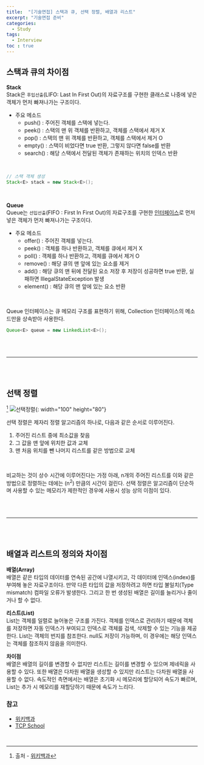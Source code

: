 ```yaml
---
title:  "[기술면접] 스택과 큐, 선택 정렬, 배열과 리스트"
excerpt: "기술면접 준비"
categories: 
  - Study
tags: 
  - Interview
toc : true
---
```



## 스택과 큐의 차이점

**Stack** <br>
Stack은 `후입선출`(LIFO: Last In First Out)의 자료구조를 구현한 클래스로 나중에 넣은 객체가 먼저 빠져나가는 구조이다. 

- 주요 메소드
    - push() : 주어진 객체를 스택에 넣는다.
    - peek() : 스택의 맨 위 객체를 반환하고, 객체를 스택에서 제거 X
    - pop() : 스택의 맨 위 객체를 반환하고, 객체를 스택에서 제거 O
    - empty() : 스택이 비었다면 true 반환, 그렇지 않다면 false를 반환
    - search() : 해당 스택에서 전달된 객체가 존재하는 위치의 인덱스 반환
<br>

```java
// 스택 객체 생성
Stack<E> stack = new Stack<E>();
```

<br>

**Queue** <br>
Queue는 `선입선출`(FIFO : First In First Out)의 자료구조를 구현한 <u>인터페이스</u>로 먼저 넣은 객체가 먼저 빠져나가는 구조이다.

- 주요 메소드
    - offer() : 주어진 객체를 넣는다.
    - peek() : 객체를 하나 반환하고, 객체를 큐에서 제거 X
    - poll() : 객체를 하나 반환하고, 객체를 큐에서 제거 O
    - remove() : 해당 큐의 맨 앞에 있는 요소를 제거
    - add() : 해당 큐의 맨 뒤에 전달된 요소 저장 후 저장이 성공하면 true 반환, 실패하면 IllegalStateException 발생
    - element() : 해당 큐의 맨 앞에 있는 요소 반환

<br>

Queue 인터페이스는 큐 메모리 구조를 표현하기 위해, Collection 인터페이스의 메소드만을 상속받아 사용한다.


```java
Queue<E> queue = new LinkedList<E>();
```

<br><br>

-------------

<br><br>

## 선택 정렬
[^w1]
![선택정렬](https://upload.wikimedia.org/wikipedia/commons/9/94/Selection-Sort-Animation.gif){: width="100" height="80"} 

선택 정렬은 제자리 정렬 알고리즘의 하나로, 다음과 같은 순서로 이루어진다.
1. 주어진 리스트 중에 최소값을 찾음
2. 그 값을 맨 앞에 위치한 값과 교체
3. 맨 처음 위치를 뺀 나머지 리스트를 같은 방법으로 교체
<br>

비교하는 것이 상수 시간에 이루어진다는 가정 아래, n개의 주어진 리스트를 이와 같은 방법으로 정렬하는 데에는 (n<sup>2</sup>) 만큼의 시간이 걸린다. 선택 정렬은 알고리즘이 단순하며 사용할 수 있는 메모리가 제한적인 경우에 사용시 성능 상의 이점이 있다.



<br><br>

-------------

<br><br>

## 배열과 리스트의 정의와 차이점

**배열(Array)** <br>
배열은 같은 타입의 데이터를 연속된 공간에 나열시키고, 각 데이터에 인덱스(index)를 부여해 놓은 자료구조이다. 만약 다른 타입의 값을 저장하려고 하면 타입 불일치(Type mismatch) 컴파일 오류가 발생한다. 그리고 한 번 생성된 배열은 길이를 늘리거나 줄이거나 할 수 없다.
<br>

**리스트(List)** <br>
List는 객체를 일렬로 늘어놓은 구조를 가진다. 객체를 인덱스로 관리하기 때문에 객체를 저장하면 자동 인덱스가 부여되고 인덱스로 객체를 검색, 삭제할 수 있는 기능을 제공한다. List는 객체의 번지를 참조한다. null도 저장이 가능하며, 이 경우에는 해당 인덱스는 객체를 참조하지 않음을 의미한다.
<br>

**차이점** <br>
배열은 배열의 길이를 변경할 수 없지만 리스트는 길이를 변경할 수 있으며 제네릭을 사용할 수 있다. 또한 배열은 다차원 배열을 생성할 수 있지만 리스트는 다차원 배열을 사용할 수 없다. 속도적인 측면에서는 배열은 초기화 시 메모리에 할당되어 속도가 빠르며, List는 추가 시 메모리를 재할당하기 때문에 속도가 느리다.

### 참고

- [위키백과](https://ko.wikipedia.org/wiki/%EC%8A%A4%ED%83%9D)
- [TCP School](http://www.tcpschool.com/java/java_collectionFramework_stackQueue)

<br>

[^w1]: 출처 - [위키백과](https://ko.wikipedia.org/wiki/%EC%84%A0%ED%83%9D_%EC%A0%95%EB%A0%AC)